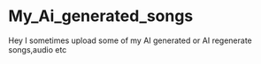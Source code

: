# My_Ai_generated_songs
Hey I sometimes upload some of my AI generated or AI regenerate songs,audio etc
